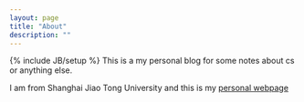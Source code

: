 ```yaml
---
layout: page
title: "About"
description: ""
---
```

{% include JB/setup %}
This is a my personal blog for some notes about cs or anything else.

I am from Shanghai Jiao Tong University and this is my <a href="http://tcloud.sjtu.edu.cn/users/xyzhu">personal webpage</a>
